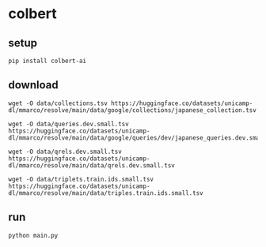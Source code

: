 # colbert

## setup

```shell
pip install colbert-ai
```

## download

```shell
wget -O data/collections.tsv https://huggingface.co/datasets/unicamp-dl/mmarco/resolve/main/data/google/collections/japanese_collection.tsv
```

```shell
wget -O data/queries.dev.small.tsv https://huggingface.co/datasets/unicamp-dl/mmarco/resolve/main/data/google/queries/dev/japanese_queries.dev.small.tsv
```

```shell
wget -O data/qrels.dev.small.tsv https://huggingface.co/datasets/unicamp-dl/mmarco/resolve/main/data/qrels.dev.small.tsv
```

```shell
wget -O data/triplets.train.ids.small.tsv https://huggingface.co/datasets/unicamp-dl/mmarco/resolve/main/data/triples.train.ids.small.tsv
```

## run

```shell
python main.py
```
